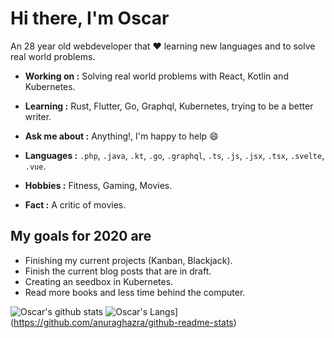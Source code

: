 # Hi there, I'm Oscar

An 28 year old webdeveloper that :heart: learning new languages and to solve real world problems.

-  **Working on :** Solving real world problems with React, Kotlin and Kubernetes.
-  **Learning :** Rust, Flutter, Go, Graphql, Kubernetes, trying to be a better writer.
-  **Ask me about :** Anything!, I'm happy to help :smile:

-  **Languages :** `.php`, `.java`, `.kt`, `.go`, `.graphql`, `.ts`, `.js`, `.jsx`, `.tsx`, `.svelte`, `.vue`.
-  **Hobbies :** Fitness, Gaming, Movies.
-  **Fact :** A critic of movies.


## My goals for 2020 are
- Finishing my current projects (Kanban, Blackjack).
- Finish the current blog posts that are in draft.
- Creating an seedbox in Kubernetes.
- Read more books and less time behind the computer.

![Oscar's github stats](https://github-readme-stats.vercel.app/api?username=oscarteg&count_private=true&show_icons=true)
![Oscar's Langs](https://github-readme-stats.vercel.app/api/top-langs/?username=oscarteg)](https://github.com/anuraghazra/github-readme-stats)

